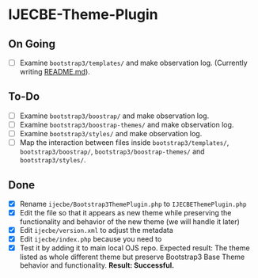 # IJECBE-Theme-Plugin
## On Going
- [ ] Examine `bootstrap3/templates/` and make observation log. (Currently writing [README.md](IJECBE-Plugin-Theme/bootstrap3/templates/README.md)).
## To-Do
- [ ] Examine `bootstrap3/boostrap/` and make observation log.
- [ ] Examine `bootstrap3/boostrap-themes/` and make observation log.
- [ ] Examine `bootstrap3/styles/` and make observation log.
- [ ] Map the interaction between files inside `bootstrap3/templates/`, `bootstrap3/boostrap/`, `bootstrap3/boostrap-themes/` and `bootstrap3/styles/`.
## Done
- [x] Rename `ijecbe/Bootstrap3ThemePlugin.php` to `IJECBEThemePlugin.php`
- [x] Edit the file so that it appears as new theme while preserving the functionality and behavior of the new theme (we will handle it later)
- [x] Edit `ijecbe/version.xml` to adjust the metadata
- [x] Edit `ijecbe/index.php` because you need to
- [x] Test it by adding it to main local OJS repo. Expected result: The theme listed as whole different theme but preserve Bootstrap3 Base Theme behavior and functionality. **Result: Successful.**
